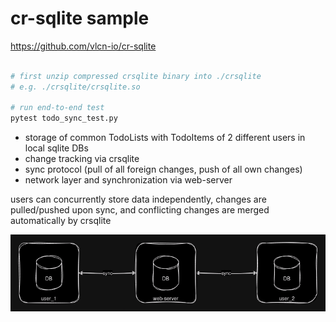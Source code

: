 # cr-sqlite sample

https://github.com/vlcn-io/cr-sqlite

```sh

# first unzip compressed crsqlite binary into ./crsqlite
# e.g. ./crsqlite/crsqlite.so

# run end-to-end test
pytest todo_sync_test.py

```

- storage of common TodoLists with TodoItems of 2 different users in local sqlite DBs
- change tracking via crsqlite
- sync protocol (pull of all foreign changes, push of all own changes)
- network layer and synchronization via web-server

users can concurrently store data independently,
changes are pulled/pushed upon sync,
and conflicting changes are merged automatically by crsqlite

![setup](./sync_sample.drawio.png)
